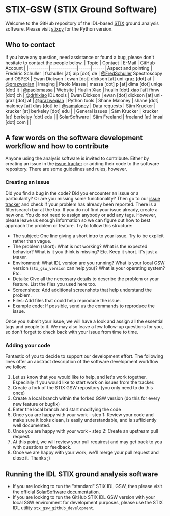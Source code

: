 # STIX-GSW (STIX Ground Software)

Welcome to the GitHub repository of the IDL-based [STIX](https://stix.i4ds.net) ground analysis software. Please visit [stixpy](https://github.com/samaloney/stixpy) for the Python version.

## Who to contact
If you have any question, need assistance or found a bug, please don't hesitate to contact the people below.
| Topic   |      Contact      |  E-Mail | GitHub Account |
|----------|-------------|------|------|
Aspect and pointing | Frédéric Schuller | fschuller [at] aip [dot] de | [@FredSchuller](https://github.com/FredSchuller)
Spectroscopy and OSPEX | Ewan Dickson | ewan [dot] dickson [at] uni-graz [dot] at | [@grazwegian](https://github.com/grazwegian) |
Imaging | Paolo Massa | massa [dot] p [at] dima [dot] unige [dot] it | [@paolomassa](https://github.com/paolomassa) |
Website | Hualin Xiao | hualin [dot] xiao [at] fhnw [dot] ch | [@drhlxiao](https://github.com/drhlxiao)
IDL tools | Ewan Dickson | ewan [dot] dickson [at] uni-graz [dot] at | [@grazwegian](https://github.com/grazwegian) |
Python tools | Shane Maloney | shane [dot] maloney [at] dias [dot] ie | [@samaloney](https://github.com/samaloney) |
Data requests | Säm Krucker | krucker [at] berkeley [dot] edu | |
General issues | Säm Krucker | krucker [at] berkeley [dot] edu | |
SolarSoftware | Säm Freeland | freeland [at] lmsal [dot] com | |

## A few words on the software development workflow and how to contribute

Anyone using the analysis software is invited to contribute. Either by creating an issue in the [issue tracker](https://github.com/i4Ds/STIX-GSW/issues) or adding their code to the software repository. There are some guidelines and rules, however. 

### Creating an issue

Did you find a bug in the code? Did you encounter an issue or a particularity? Or are you missing some functionality? Then go to our [issue tracker](https://github.com/i4Ds/STIX-GSW/issues) and check if your problem has already been reported. There is a filter/search bar at the top. If you do not find your issue already, create a new one. You do not need to assign anybody or add any tags. However, please leave us enough information so we can figure out how to best approach the problem or feature. Try to follow this structure:

* The subject: One line giving a short intro to your issue. Try to be explicit rather than vague.
* The problem (short): What is not working? What is the expected behavior? What is it you think is missing? Etc. Keep it short. It's just a teaser.
* Environment: What IDL version are you running? What is your local GSW version (`stx_gsw_version` can help you)? What is your operating system? Etc.
* Details: Give all the necessary details to describe the problem or your feature. List the files you used here too.
* Screenshots: Add additional screenshots that help understand the problem.
* Files: Add files that could help reproduce the issue.
* Example code: If possible, send us the commands to reproduce the issue.

Once you submit your issue, we will have a look and assign all the essential tags and people to it. We may also leave a few follow-up questions for you, so don't forget to check back with your issue from time to time.

### Adding your code

Fantastic of you to decide to support our development effort. The following lines offer an abstract description of the software development workflow we follow:
1. Let us know that you would like to help, and let's work together. Especially if you would like to start work on issues from the tracker.
2. Create a fork of the STIX GSW repository (you only need to do this once)
3. Create a local branch within the forked GSW version (do this for every new feature or bugfix)
4. Enter the local branch and start modifying the code
5. Once you are happy with your work - step 1: Review your code and make sure it looks clean, is easily understandable, and is sufficiently well documented.
6. Once you are happy with your work - step 2: Create an upstream pull request.
7. At this point, we will review your pull requirest and may get back to you with questions or feedback.
8. Once we are happy with your work, we'll merge your pull request and close it. Thanks ;)


## Running the IDL STIX ground analysis software

* If you are looking to run the "standard" STIX IDL GSW, then please visit the official [SolarSoftware documentation](https://www.mssl.ucl.ac.uk/surf/sswdoc/).
* If you are looking to run the GitHub STIX IDL GSW version with your local SSW environment for development purposes, please use the STIX IDL utility `stx_gsw_github_development`.
